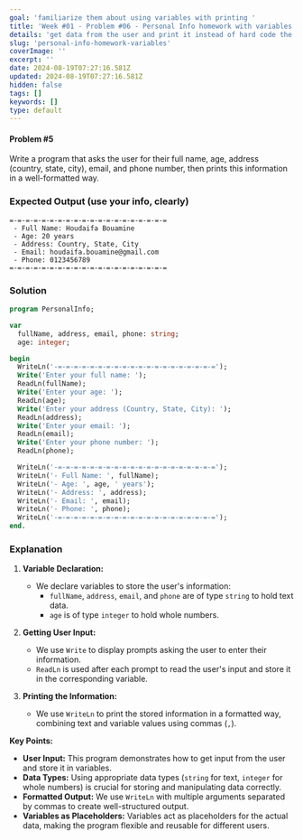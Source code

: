 ```yaml
---
goal: 'familiarize them about using variables with printing '
title: 'Week #01 - Problem #06 - Personal Info homework with variables'
details: 'get data from the user and print it instead of hard code the info'
slug: 'personal-info-homework-variables'
coverImage: ''
excerpt: ''
date: 2024-08-19T07:27:16.581Z
updated: 2024-08-19T07:27:16.581Z
hidden: false
tags: []
keywords: []
type: default
---
```


<script>import CodeBlock from "$lib/components/molecules/CodeBlock.svelte";</script>

#### Problem #5

Write a program that asks the user for their full name, age, address (country, state, city), email, and phone number, then prints this information in a well-formatted way.

### Expected Output (use your info, clearly)

<CodeBlock lang="shell">

```shell
=-=-=-=-=-=-=-=-=-=-=-=-=-=-=-=-=-=-=-=
 - Full Name: Houdaifa Bouamine
 - Age: 20 years
 - Address: Country, State, City
 - Email: houdaifa.bouamine@gmail.com
 - Phone: 0123456789
=-=-=-=-=-=-=-=-=-=-=-=-=-=-=-=-=-=-=-=
```

</CodeBlock>

### Solution

<CodeBlock lang="pascal">

```pascal
program PersonalInfo;

var
  fullName, address, email, phone: string;
  age: integer;

begin
  WriteLn('-=-=-=-=-=-=-=-=-=-=-=-=-=-=-=-=-=-=-=-=');
  Write('Enter your full name: ');
  ReadLn(fullName);
  Write('Enter your age: ');
  ReadLn(age);
  Write('Enter your address (Country, State, City): ');
  ReadLn(address);
  Write('Enter your email: ');
  ReadLn(email);
  Write('Enter your phone number: ');
  ReadLn(phone);

  WriteLn('-=-=-=-=-=-=-=-=-=-=-=-=-=-=-=-=-=-=-=-=');
  WriteLn('- Full Name: ', fullName);
  WriteLn('- Age: ', age, ' years');
  WriteLn('- Address: ', address);
  WriteLn('- Email: ', email);
  WriteLn('- Phone: ', phone);
  WriteLn('-=-=-=-=-=-=-=-=-=-=-=-=-=-=-=-=-=-=-=-=');
end.

```

</CodeBlock>

### Explanation

1. **Variable Declaration:**
   - We declare variables to store the user's information:
     - `fullName`, `address`, `email`, and `phone` are of type `string` to hold text data.
     - `age` is of type `integer` to hold whole numbers.

2. **Getting User Input:**
   - We use `Write` to display prompts asking the user to enter their information.
   - `ReadLn` is used after each prompt to read the user's input and store it in the corresponding variable.

3. **Printing the Information:**
   - We use `WriteLn` to print the stored information in a formatted way, combining text and variable values using commas (`,`).

**Key Points:**

- **User Input:** This program demonstrates how to get input from the user and store it in variables.
- **Data Types:** Using appropriate data types (`string` for text, `integer` for whole numbers) is crucial for storing and manipulating data correctly.
- **Formatted Output:**  We use `WriteLn` with multiple arguments separated by commas to create well-structured output.
- **Variables as Placeholders:**  Variables act as placeholders for the actual data, making the program flexible and reusable for different users.
